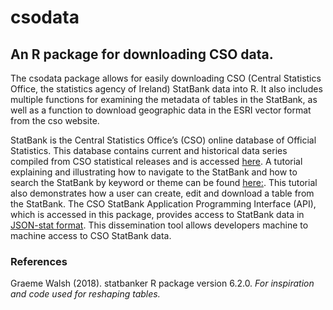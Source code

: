 csodata
================

<!-- README.md is generated from README.Rmd. Please edit that file -->

## An R package for downloading CSO data.

The csodata package allows for easily downloading CSO (Central
Statistics Office, the statistics agency of Ireland) StatBank data into
R. It also includes multiple functions for examining the metadata of
tables in the StatBank, as well as a function to download geographic
data in the ESRI vector format from the cso website.

StatBank is the Central Statistics Office’s (CSO) online database of
Official Statistics. This database contains current and historical data
series compiled from CSO statistical releases and is accessed
[here](http://www.cso.ie/px/pxeirestat/statire/SelectTable/Omrade0.asp?Planguage=0).
A tutorial explaining and illustrating how to navigate to the StatBank
and how to search the StatBank by keyword or theme can be found
[here:](https://www.cso.ie/en/interactivezone/youtubevideos/statbanktutorial/).
This tutorial also demonstrates how a user can create, edit and download
a table from the StatBank. The CSO StatBank Application Programming
Interface (API), which is accessed in this package, provides access to
StatBank data in [JSON-stat
format](https://statbank.cso.ie/webserviceclient/). This dissemination
tool allows developers machine to machine access to CSO StatBank data.

### References

Graeme Walsh (2018). statbanker R package version 6.2.0. *For
inspiration and code used for reshaping tables.*
